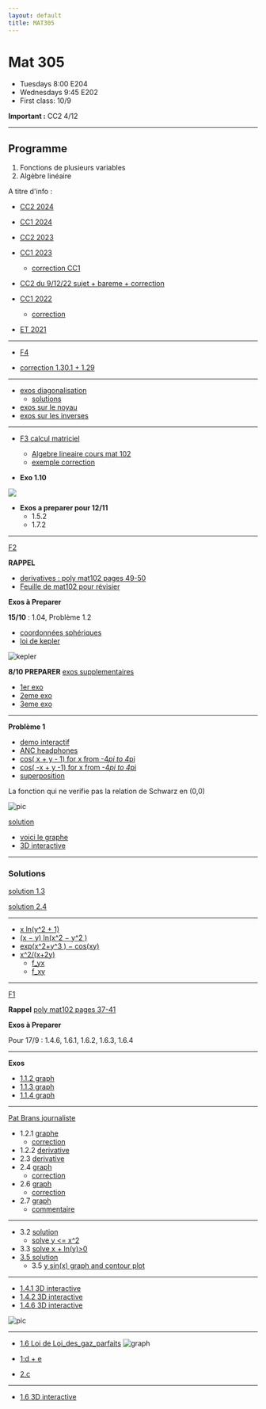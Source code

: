 ```yaml
---
layout: default
title: MAT305
---
```


# Mat 305


- Tuesdays 8:00 E204
- Wednesdays 9:45 E202
- First class: 10/9

**Important :** CC2 4/12
<!-- **Important :** CC1 9/10 -->


---

## Programme

1.  Fonctions de plusieurs variables
1.  Algèbre linéaire


A titre d'info   : 

- [CC2 2024](./CC2_2024.pdf)
- [CC1 2024](./CC1_mat305_2024.pdf)
- [CC2 2023](CC2_2023.pdf)
- [CC1 2023](./CC1_mat305.pdf)
    - [correction CC1](./CC1_mat305_2023.pdf)
- [CC2 du  9/12/22 sujet + bareme + correction](./CC2_MAT305.pdf)
- [CC1 2022](./CC1_MAT305_2022.pdf)
    - [correction](./CC1_corr.pdf)

- [ET  2021](https://www-fourier.ujf-grenoble.fr/~eherscov/MAT305/ET-01.2022.pdf) 

<!-- - [web page avec tous les documents](https://www-fourier.ujf-grenoble.fr/~eherscov/index-mat305-2022.php) -->


---

- [F4](./exos_esp_vec.pdf)

- [correction 1.30.1 + 1.29](./f5_corr.pdf)


---

- [exos diagonalisation](./diag.pdf)
    - [solutions](./sols.md)
- [exos sur le noyau](./noyau.pdf)
- [exos sur les  inverses](./inverse.pdf)


<!-- **solutions noyau/image** -->

<!-- ker = {t[ 5 -2  1]} im = 1x + -1y + 2z = 0 --> 

<!-- ker = {t[  6 -15  28]} im = 1x + -1y + 2z = 0 --> 

<!-- ker = {t[ -6  13 -23]} im = -1x + 1y + 2z = 0 --> 

<!-- ker = {t[-3  3 -2]} im = -1x + 5y + -3z = 0 --> 

<!-- ker = {t[-12   7  -9]} im = 1x + -3y + -1z = 0 --> 

<!-- ker = {t[ -3  -1 -12]} im = -1x + -1y + -1z = 0 --> 

<!-- ker = {t[-5 -4 -4]} im = 5x + -1y + -1z = 0 --> 

<!-- ker = {t[  7  -3 -10]} im = -1x + -1y + 3z = 0 --> 

<!-- ker = {t[-6 -1  2]} im = -2x + 1y + -1z = 0 --> 

<!-- ker = {t[ 20 -13   3]} im = -1x + -1y + -1z = 0 -->


<!-- - [Multiplication etc.](./mult.pdf) -->


---

- [F3 calcul matriciel](./exos_matrices.pdf)
    - [Algebre lineaire cours mat 102](./polyMAT102-espace_vect.pdf)
    - [exemple correction](./f3_corr_2.pdf)

- **Exo 1.10**

![](./newton_matrices.png)

- **Exos a preparer pour 12/11**
    - 1.5.2
    - 1.7.2


<!-- - [revision](./extra.pdf) -->
<!-- <!-1- - [CC2 du  9/11/22 sujet + bareme + correction](./CC2_MAT305.pdf) -1-> -->


<!-- 	- [la courbe](https://www.wolframalpha.com/input?i=plot+%281+-+t%5E2%2C++t%5E3%2F4+-+3t%29) -->
<!-- 	- [vecteur velocite](https://www.wolframalpha.com/input?i=derivative+t+of++%281+-+t%5E2%2C++t%5E3%2F4+-+3t%29) -->
<!-- 	- [exo 2](https://www.wolframalpha.com/input?i=xy%5E2+%E2%88%92+y%5E3+%2B+log%281+%E2%88%92+x%5E2+%E2%88%92+y%5E2+%29) -->
<!-- 	- [f_yx](https://www.wolframalpha.com/input?i=derivate+y+of+y%5E2+-+%282+x%29%2F%281+-+x%5E2+-+y%5E2%29) -->
<!-- 	- [f_xy](https://www.wolframalpha.com/input?i=derivative+x+of+y+%282+x+-+3+y+-+2%2F%281+-+x%5E2+-+y%5E2%29%29) -->

<!-- --- -->

<!-- ## Exos a preparer -->

<!-- <!-1- - **Pour 20/9 preparer F1 exos 5 et 6.** -1-> -->
<!-- <!-1- - **Pour 21/9 preparer F1 exos 7 et 8** -1-> -->
<!-- <!-1- - **Pour 27/9 preparer F2 exo 2:** -1-> -->
<!-- <!-1- - **Pour 4/10 preparer F2 exo 6:** -1-> -->
<!-- <!-1- - **Pour 5/10 preparer F2 exo 7:** -1-> -->
<!-- <!-1- 	- calculer les derivees partielles pour chaque fonction -1-> -->
<!-- <!-1- 	- Verifier avec Wolfram ex [exo 2.1](https://www.wolframalpha.com/input?i=x+ln%28+y%5E2+%2B+1%29) -1-> -->
<!-- <!-1- <!-2- $\partial f/\partial x, \partial f/\partial y$ pour -2-> -1-> --> 


<!-- --- -->

<!-- ## Feuilles avec commentaires -->

<!-- - exo 1 --> 
<!-- 	1. OK -->
<!-- 	1. OK -->
<!-- 	1. OK -->
<!-- 	1. OK -->
<!-- 	1. OK --> 
<!-- 	1. non -->
<!-- 	1. OK -->
<!-- 	1. non -->
<!-- 	1. OK -->

<!-- - exo 4 a/ -->
<!-- 	1. OK -->
<!-- 	1. NON  $F_2(2,0), 2F_2(1,0)$ -->
<!-- 	1. OK -->
<!-- 	1. OK -->


<!-- - exo 5 [correction de 2021](./correction_f2exo6.pdf) -->

<!-- - exo 7-8 et 9-12 [correction](./correction_rest.pdf) -->
<!-- 	- [notes](http://mathix.org/linux/wp-content/uploads/2013/02/Expose-43.pdf) -->
<!-- 	- [les reflexions en chimie](https://fr.wikipedia.org/wiki/%C3%89nantiom%C3%A9rie#:~:text=L'%C3%A9nantiom%C3%A9rie%20est%20une%20propri%C3%A9t%C3%A9,deux%20%C3%A9nantiom%C3%A8res%20est%20dite%20chirale.) -->

<!-- --- -->

---

[F2](./F2_2024exos.pdf)

**RAPPEL** 
-  [derivatives : poly mat102 pages 49-50](./mat102_functions.pdf)
- [Feuille de mat102 pour révisier](../MAT102/Fiche4-fonctions.pdf)

**Exos à Preparer**

**15/10** : 1.04, Problème 1.2

- [coordonnées
sphériques](https://fr.wikipedia.org/wiki/Coordonn%C3%A9es_polaires#Trois_dimensions)
- [loi de kepler](https://fr.wikipedia.org/wiki/Lois_de_Kepler)

![kepler](https://upload.wikimedia.org/wikipedia/commons/6/69/Kepler-second-law.gif)

**8/10 PREPARER** [exos supplementaires](./mexican_hat.pdf)

- [1er exo](https://www.wolframalpha.com/input?i=plot+%281%E2%88%92x+%5E2++%E2%88%92y+%5E2++%29exp%28+%E2%88%92%28x%5E2++%2By%5E2++%29)
- [2eme
exo](https://www.wolframalpha.com/input?i=plot+%28x-y%29%5E2+%2B+1)
- [3eme
exo](https://www.wolframalpha.com/input?i=plot+%28x%2By%29%5E2+%2B+4%28x-y%29%5E2)

---

**Problème 1**

- [demo interactif](https://demonstrations.wolfram.com/LaSuperpositionDeDeuxOndesFrench/)
- [ANC headphones](https://en.wikipedia.org/wiki/Noise-cancelling_headphones)
- [cos( x + y - 1) for x from -4*pi to 4*pi](https://www.wolframalpha.com/input?i=plot+cos%28+x+%2B+y+-1%29+for+x+from+-4*pi+to+4*pi+)
- [cos( -x + y -1) for x from -4*pi to 4*pi](https://www.wolframalpha.com/input?i=plot+cos%28-+x+%2B+y+-1%29+for+x+from+-4*pi+to+4*pi+)
- [superposition](https://www.wolframalpha.com/input?i=plot+cos%28+x+%2B+y+-1%29+%2B+cos%28+-x+%2B+y+-1%29+for+x+from+-2*pi+to+2*pi+)






La fonction qui ne verifie pas la relation de Schwarz en (0,0) 

![pic](./not_schwarz.png)

[solution](https://www.wolframalpha.com/input?i=calcul+the+gradient+of+the+function+x*y*%28x%5E2+-y%5E2%29%2F%28x%5E2+%2B+y%5E2%29)


<!-- ![pic](./not_schwarz.png) -->

- [voici le graphe](https://www.wolframalpha.com/input/?i=derivative+of+xy%28x%5E2-y%5E2%29%2F%28x%5E2%2By%5E2%29)
- [3D interactive](./monkey.html)

---

### Solutions

[solution 1.3](./sol_2_1_3.html)

[solution 2.4](./sol_2_2_4.html)

<!-- Pour 26/9 : 1.2. Dérivées partielles, gradient --> 

<!-- Pour 27/9 : 1.3. Problème 1.1 (Équation des ondes). -->


---

<!-- [Exo supplementaire](./supp_exo.pdf) -->


<!-- - [calculs](./f6_corr_bis.pdf) -->

<!-- Exo 1.2 -->

- [x ln(y^2 + 1)](https://www.wolframalpha.com/input?i=derivative+of+x+ln%28y%5E2+%2B+1%29)
- [(x − y) ln(x^2 − y^2 )](https://www.wolframalpha.com/input?i=derivative+of+%28x+%E2%88%92+y%29+ln%28x%5E2+%E2%88%92+y%5E2+%29%3B)
- [exp(x^2+y^3 ) − cos(xy)](https://www.wolframalpha.com/input?i=derivative+of+exp%28x%5E2%2By%5E3+%29+%E2%88%92+cos%28xy%29)
- [x^2/(x+2y)](https://www.wolframalpha.com/input?i=gradient+of+x%5E2%2F%28x%2B2y%29)
    - [f_yx](https://www.wolframalpha.com/input?i=derivate+by+y+of++%284xy+%2B+x%5E2%29%2F%28x%2B2y%29%5E2)
    - [f_xy](https://www.wolframalpha.com/input?i=derivative+by+x+of+-2x%5E2%2F%28x%2B2y%29%5E2)

---

[F1](./F1_2024exos.pdf)


**Rappel** [poly mat102 pages 37-41](./mat102_functions.pdf)

**Exos à Preparer** 

Pour 17/9 : 1.4.6, 1.6.1, 1.6.2, 1.6.3, 1.6.4


<!-- <br> -->

<!-- - [gradient of sqrt(x^2+y^2)](https://www.wolframalpha.com/input?i=gradient+of+sqrt%28x%5E2%2By%5E2%29) -->
<!-- - [plot x + 2y + 3](https://www.wolframalpha.com/input?i=plot+x+%2B+2y+%2B+3) -->
<!-- - [plot x^2 − 9y^2](https://www.wolframalpha.com/input?i=plot+x%5E2+%E2%88%92+9y%5E2) -->


<!-- - pour 19/9 Exercice 1.5 (Équation d’état des gaz parfaits)- [sur wikipedia](https://fr.wikipedia.org/wiki/Loi_des_gaz_parfaits) -->




---

**Exos**


- [1.1.2 graph](https://www.wolframalpha.com/input?i=plot+-2x+%2B+3)
- [1.1.3 graph](https://www.wolframalpha.com/input?i=plot++1+%2B+1%2F%28x+%2B+2%29)
- [1.1.4 graph](https://www.wolframalpha.com/input?i=plot++%7C2x+-3%7C)

---

[Pat Brans journaliste](https://www.cio.com/profile/pat-brans/)

- 1.2.1 [graphe](https://www.wolframalpha.com/input?i=plot+x%5E2+-2x+%2B1)
    - [correction](./sol_model.pdf)
- 1.2.2 [derivative](https://www.wolframalpha.com/input?i=derivative+sqrt%283+-+2x%29)
- 2.3 [derivative](https://www.wolframalpha.com/input?i=derivative+1%2F%28x%5E2%2B1%29)
- 2.4 [graph](https://www.wolframalpha.com/input?i=plot+%28x-1%29%2F%28x%2B1%29)
    - [correction](./sol_2_4.html)
- 2.6 [graph](https://www.wolframalpha.com/input?i=plot+exp%28-x%5E2%29)
    - [correction](./sol_2_6.html)
- 2.7 [graph](https://www.wolframalpha.com/input?i=plot+cos%281%2Fx%29+for+x+from+0+to+pi)
    - [commentaire](./sol_2_7.html)

---

- 3.2 [solution](./sol_3_2.html)
    - [solve y <= x^2](https://www.wolframalpha.com/input?i=solve++y+%3C%3D+x%5E2)
- 3.3 [solve  x + ln(y)>0](https://www.wolframalpha.com/input?i=solve++x+%2B+ln%28y%29%3E0)
- [3.5 solution](./sol_3_5.html) 
    - 3.5 [y sin(x) graph and contour plot](https://www.wolframalpha.com/input?i=plot+y+sin%28x%29++for+x+from+-2pi+to+2pi+and++y+from+-1+to+1)

---

- [1.4.1 3D interactive](./cone.html)
- [1.4.2 3D interactive](./half_pipe.html)
- [1.4.6 3D interactive](./plane_x.html)


![pic](./grid.png)

---

- [1.6 Loi de
Loi_des_gaz_parfaits](https://fr.wikipedia.org/wiki/Loi_des_gaz_parfaits)
![graph](./ideal_gas.png)

- [1:d + e](https://www.wolframalpha.com/input?i=plot+xy+for+x+from+0+to+10+and+y+from+0+to+10)
- [2.c](https://www.wolframalpha.com/input?i=plot+y%2Fx+for+x+from+0+to+2+and+y+from+0+to+2)

---

- [1.6 3D interactive](./cos_cone.html)


